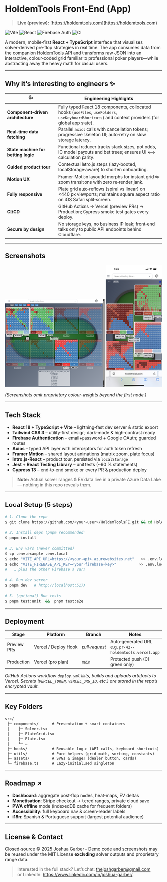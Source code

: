 # HoldemTools **Front‑End** (App)

> **Live (preview):** [https://holdemtools.com](https://holdemtools.com) 

![Vite](https://img.shields.io/badge/Vite-%5E5.x-blueviolet?logo=vite\&logoColor=white)
![React](https://img.shields.io/badge/React-18.x-61dafb?logo=react\&logoColor=black)
![Firebase Auth](https://img.shields.io/badge/Auth-Firebase-ffcb2b?logo=firebase)
![CI](https://github.com/<your‑user>/<repo>/actions/workflows/deploy.yml/badge.svg)

A modern, mobile‑first **React + TypeScript** interface that visualises solver‑derived pre‑flop strategies in real time. The app consumes data from the companion [HoldemTools API](https://github.com/<your‑user>/HoldemToolsAPI) and transforms raw JSON into an interactive, colour‑coded grid familiar to professional poker players—while abstracting away the heavy math for casual users.

---

## Why it’s interesting to engineers ✨

| 👍                                  | Engineering Highlights                                                                                                                             |
| ----------------------------------- | -------------------------------------------------------------------------------------------------------------------------------------------------- |
| **Component‑driven architecture**   | Fully typed React 18 components, collocated hooks (`useFiles`, `useFolders`, `useKeyboardShortcuts`) and context providers (for global app state). |
| **Real‑time data fetching**         | Parallel `axios` calls with cancellation tokens; progressive skeleton UI; auto‑retry on slow storage latency.                                      |
| **State machine for betting logic** | Functional reducer tracks stack sizes, pot odds, IC model payouts and bet trees; ensures UI ⟷ calculation parity.                                  |
| **Guided product tour**             | Contextual Intro.js steps (lazy‑booted, localStorage‑aware) to shorten onboarding.                                                                 |
| **Motion UX**                       | Framer‑Motion layoutId morphs for instant grid ⇆ zoom transitions with zero re‑render jank.                                                        |
| **Fully responsive**                | Plate grid auto‑reflows (spiral vs linear) on <440 px viewports; maintains square aspect ratio on iOS Safari split‑screen.                         |
| **CI/CD**                           | GitHub Actions → Vercel (preview PRs) → Production; Cypress smoke test gates every deploy.                                                         |
| **Secure by design**                | No storage keys, no business IP leak; front‑end talks only to public API endpoints behind Cloudflare.                                              |

---

## Screenshots

<p align="center">
  <img src="docs/screenshot-desktop.png" width="320" alt="Desktop Preflop Grid" />
  <img src="docs/screenshot-mobile.png"  width="180" alt="Mobile Spiral Layout" />
</p>

*(Screenshots omit proprietary colour‑weights beyond the first node.)*

---

## Tech Stack

* **React 18 + TypeScript + Vite** – lightning‑fast dev server & static export
* **Tailwind CSS 3** – utility‑first design; dark‑mode & high‑contrast ready
* **Firebase Authentication** – email+password + Google OAuth; guarded routes
* **Axios** – typed API layer with interceptors for auth token refresh
* **Framer Motion** – shared layout animations (matrix zoom, plate focus)
* **Intro.js‑React** – product tour, persisted via `localStorage`
* **Jest + React Testing Library** – unit tests (\~90 % statements)
* **Cypress 13** – end‑to‑end smoke on every PR & production deploy

> **Note:** Actual solver ranges & EV data live in a private Azure Data Lake— nothing in this repo reveals them.

---

## Local Setup (5 steps)

```bash
# 1. Clone the repo
$ git clone https://github.com/<your‑user>/HoldemToolsFE.git && cd HoldemToolsFE

# 2. Install deps (pnpm recommended)
$ pnpm install

# 3. Env vars (never committed)
$ cp .env.example .env.local
$ echo "VITE_API_URL=https://<your‑api>.azurewebsites.net"   >> .env.local
$ echo "VITE_FIREBASE_API_KEY=<your‑firebase‑key>"          >> .env.local
#   … plus the other Firebase X vars

# 4. Run dev server
$ pnpm dev   # http://localhost:5173

# 5. (optional) Run tests
$ pnpm test:unit  &&  pnpm test:e2e
```

---

## Deployment

| Stage       | Platform             | Branch         | Notes                                                   |
| ----------- | -------------------- | -------------- | ------------------------------------------------------- |
| Preview PRs | Vercel / Deploy Hook | *pull‑request* | Auto‑generated URL e.g. `pr‑42--holdemtools.vercel.app` |
| Production  | Vercel (pro plan)    | `main`         | Protected push (CI green only)                          |

*GitHub Actions workflow `deploy.yml` lints, builds and uploads artefacts to Vercel. Secrets (`VERCEL_TOKEN`, `VERCEL_ORG_ID`, etc.) are stored in the repo’s encrypted vault.*

---

## Key Folders

```
src/
 ├─ components/      # Presentation + smart containers
 │    ├─ Solver.tsx
 │    ├─ PlateGrid.tsx
 │    ├─ Plate.tsx
 │    └─ …
 ├─ hooks/           # Reusable logic (API calls, keyboard shortcuts)
 ├─ utils/           # Pure helpers (grid math, sorting, constants)
 ├─ assets/          # SVGs & images (dealer button, cards)
 └─ firebase.ts      # Lazy‑initialised singleton
```

---

## Roadmap ↗️

* **Dashboard**: aggregate post‑flop nodes, heat‑maps, EV deltas
* **Monetisation**: Stripe checkout → tiered ranges, private cloud save
* **PWA offline** mode (indexedDB cache for frequent folders)
* **Accessibility**: full keyboard nav & screen‑reader labels
* **i18n**: Spanish & Portuguese support (largest potential audience)

---

## License & Contact

Closed‑source © 2025 Joshua Garber – Demo code and screenshots may be reused under the MIT License **excluding** solver outputs and proprietary range data.

> Interested in the full stack? Let’s chat: thejoshgarber@gmail.com or LinkedIn: https://www.linkedin.com/in/joshua-garber/.

